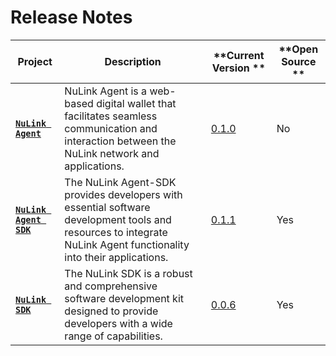 # Release Notes

| **Project**                                                                      | **Description**                                                                                                                                                   | **Current Version **        | **Open Source ** |
| -------------------------------------------------------------------------------- | ----------------------------------------------------------------------------------------------------------------------------------------------------------------- | --------------------------- | ---------------- |
| [**`NuLink Agent`**](https://agent.testnet.nulink.org)                           | NuLink Agent is a web-based digital wallet that facilitates seamless communication and interaction between the NuLink network and applications.                   | [0.1.0](notes_agent.md)     | No               |
| [**`NuLink Agent SDK`**](https://github.com/NuLink-network/nulink-web-agent-sdk) | The NuLink Agent-SDK provides developers with essential software development tools and resources to integrate NuLink Agent functionality into their applications. | [0.1.1](notes_agent_sdk.md) | Yes              |
| [**`NuLink SDK`**](https://github.com/NuLink-network/nulink-sdk)                 | The NuLink SDK is a robust and comprehensive software development kit designed to provide developers with a wide range of capabilities.                           | [0.0.6 ](notes_sdk.md)      | Yes              |